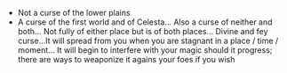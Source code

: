 - Not a curse of the lower plains
- A curse of the first world and of Celesta... Also a curse of neither and both... Not fully of either place but is of both places... Divine and fey curse...It will spread from you when you are stagnant in a place / time / moment... It will begin to interfere with your magic should it progress; there are ways to weaponize it agains your foes if you wish
